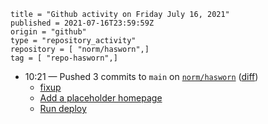 ```
title = "Github activity on Friday July 16, 2021"
published = 2021-07-16T23:59:59Z
origin = "github"
type = "repository_activity"
repository = [ "norm/hasworn",]
tag = [ "repo-hasworn",]
```

* 10:21 — Pushed 3 commits to `main` on [`norm/hasworn`](https://github.com/norm/hasworn) ([diff](https://github.com/norm/hasworn/compare/122698e84156f6e8394ac7766bc225e750950bc5..3327c37215a6b63520f70e5a160257a606a8085b))
  * [fixup](https://github.com/norm/hasworn/commit/d4db8d3c9e4f1439061a3e7d4c0b9f725c46b488)
  * [Add a placeholder homepage](https://github.com/norm/hasworn/commit/9ee01f1f9f7bf7a73e42b2fd858d04fa47ad2ceb)
  * [Run deploy](https://github.com/norm/hasworn/commit/3327c37215a6b63520f70e5a160257a606a8085b)
